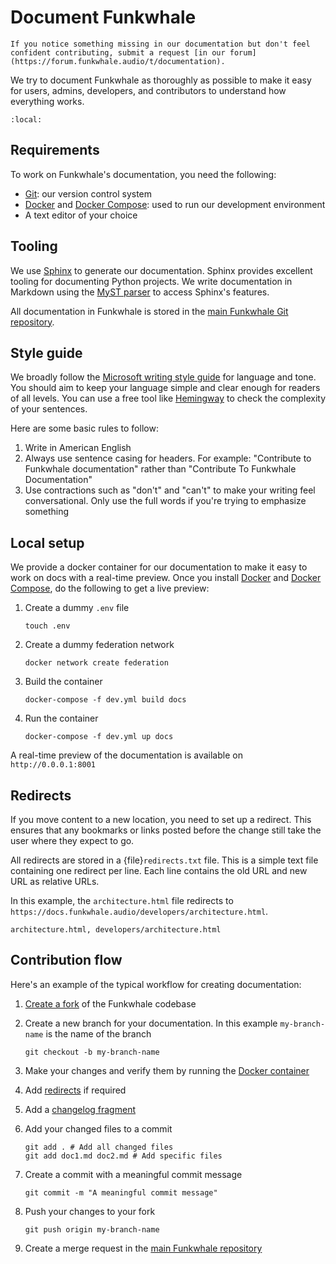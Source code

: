 # Document Funkwhale

```{tip}
If you notice something missing in our documentation but don't feel confident contributing, submit a request [in our forum](https://forum.funkwhale.audio/t/documentation).
```

We try to document Funkwhale as thoroughly as possible to make it easy for users, admins, developers, and contributors to understand how everything works.

```{contents}
:local:
```

## Requirements

To work on Funkwhale's documentation, you need the following:

- [Git](https://git-scm.com): our version control system
- [Docker](https://docs.docker.com/engine/install/) and [Docker Compose](https://docs.docker.com/compose/install/): used to run our development environment
- A text editor of your choice

## Tooling

We use [Sphinx](https://www.sphinx-doc.org/) to generate our documentation. Sphinx provides excellent tooling for documenting Python projects. We write documentation in Markdown using the [MyST parser](https://myst-parser.readthedocs.io/en/latest/) to access Sphinx's features.

All documentation in Funkwhale is stored in the [main Funkwhale Git repository](https://dev.funkwhale.audio/funkwhale/funkwhale/-/tree/develop/docs).

## Style guide

We broadly follow the [Microsoft writing style guide](https://learn.microsoft.com/en-us/style-guide/welcome/) for language and tone. You should aim to keep your language simple and clear enough for readers of all levels. You can use a free tool like [Hemingway](https://hemingwayapp.com) to check the complexity of your sentences.

Here are some basic rules to follow:

1. Write in American English
2. Always use sentence casing for headers. For example: "Contribute to Funkwhale documentation" rather than "Contribute To Funkwhale Documentation"
3. Use contractions such as "don't" and "can't" to make your writing feel conversational. Only use the full words if you're trying to emphasize something

## Local setup

We provide a docker container for our documentation to make it easy to work on docs with a real-time preview. Once you install [Docker](https://docs.docker.com/engine/install/) and [Docker Compose](https://docs.docker.com/compose/install/), do the following to get a live preview:

1. Create a dummy `.env` file

   ```{code-block} sh
   touch .env
   ```

2. Create a dummy federation network

   ```{code-block} sh
   docker network create federation
   ```

3. Build the container

   ```{code-block} sh
   docker-compose -f dev.yml build docs
   ```

4. Run the container

   ```{code-block} sh
   docker-compose -f dev.yml up docs
   ```

A real-time preview of the documentation is available on `http://0.0.0.1:8001`

## Redirects

If you move content to a new location, you need to set up a redirect. This ensures that any bookmarks or links posted before the change still take the user where they expect to go.

All redirects are stored in a {file}`redirects.txt` file. This is a simple text file containing one redirect per line. Each line contains the old URL and new URL as relative URLs.

In this example, the `architecture.html` file redirects to `https://docs.funkwhale.audio/developers/architecture.html`.

```{code-block} text
architecture.html, developers/architecture.html
```

## Contribution flow

Here's an example of the typical workflow for creating documentation:

1. [Create a fork](https://docs.gitlab.com/ee/user/project/repository/forking_workflow.html) of the Funkwhale codebase
2. Create a new branch for your documentation. In this example `my-branch-name` is the name of the branch

   ```{code-block} sh
   git checkout -b my-branch-name
   ```

3. Make your changes and verify them by running the [Docker container](#local-setup)
4. Add [redirects](#redirects) if required
5. Add a [changelog fragment](../developer_documentation/workflows/changelog.md)
6. Add your changed files to a commit

   ```{code-block} sh
   git add . # Add all changed files
   git add doc1.md doc2.md # Add specific files
   ```

7. Create a commit with a meaningful commit message

   ```{code-block} sh
   git commit -m "A meaningful commit message"
   ```

8. Push your changes to your fork

   ```{code-block} sh
   git push origin my-branch-name
   ```

9. Create a merge request in the [main Funkwhale repository](https://dev.funkwhale.audio/funkwhale/funkwhale)
